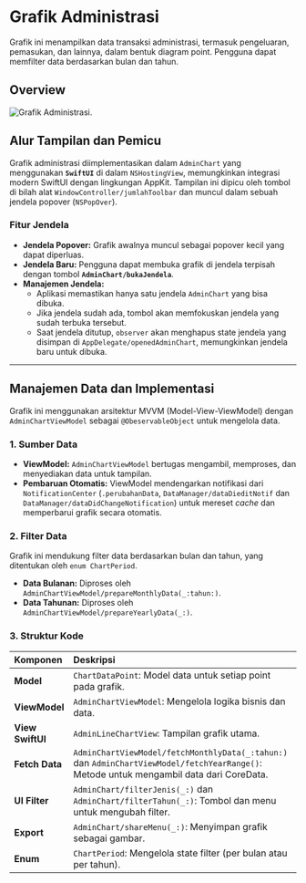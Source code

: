 # Grafik Administrasi

Grafik ini menampilkan data transaksi administrasi, termasuk pengeluaran, pemasukan, dan lainnya, dalam bentuk diagram point. Pengguna dapat memfilter data berdasarkan bulan dan tahun.

## Overview
![Grafik Administrasi.](AdminChart)

## Alur Tampilan dan Pemicu

Grafik administrasi diimplementasikan dalam  ``AdminChart`` yang menggunakan **`SwiftUI`** di dalam `NSHostingView`, memungkinkan integrasi modern SwiftUI dengan lingkungan AppKit. Tampilan ini dipicu oleh tombol di bilah alat ``WindowController/jumlahToolbar`` dan muncul dalam sebuah jendela popover (`NSPopOver`).

### Fitur Jendela

* **Jendela Popover:** Grafik awalnya muncul sebagai popover kecil yang dapat diperluas.
* **Jendela Baru:** Pengguna dapat membuka grafik di jendela terpisah dengan tombol **`AdminChart/bukaJendela`**.
* **Manajemen Jendela:**
    * Aplikasi memastikan hanya satu jendela `AdminChart` yang bisa dibuka.
    * Jika jendela sudah ada, tombol akan memfokuskan jendela yang sudah terbuka tersebut.
    * Saat jendela ditutup, `observer` akan menghapus state jendela yang disimpan di ``AppDelegate/openedAdminChart``, memungkinkan jendela baru untuk dibuka.

---

## Manajemen Data dan Implementasi

Grafik ini menggunakan arsitektur MVVM (Model-View-ViewModel) dengan ``AdminChartViewModel`` sebagai `@ObeservableObject` untuk mengelola data.

### **1. Sumber Data**

* **ViewModel:** ``AdminChartViewModel`` bertugas mengambil, memproses, dan menyediakan data untuk tampilan.
* **Pembaruan Otomatis:** ViewModel mendengarkan notifikasi dari `NotificationCenter` (`.perubahanData`, ``DataManager/dataDieditNotif`` dan ``DataManager/dataDidChangeNotification``) untuk mereset *cache* dan memperbarui grafik secara otomatis.

### **2. Filter Data**

Grafik ini mendukung filter data berdasarkan bulan dan tahun, yang ditentukan oleh `enum ChartPeriod`.
* **Data Bulanan:** Diproses oleh ``AdminChartViewModel/prepareMonthlyData(_:tahun:)``.
* **Data Tahunan:** Diproses oleh ``AdminChartViewModel/prepareYearlyData(_:)``.

### **3. Struktur Kode**

| Komponen | Deskripsi |
| :--- | :--- |
| **Model** | ``ChartDataPoint``: Model data untuk setiap point pada grafik. |
| **ViewModel** | ``AdminChartViewModel``: Mengelola logika bisnis dan data. |
| **View SwiftUI** | ``AdminLineChartView``: Tampilan grafik utama. |
| **Fetch Data** | ``AdminChartViewModel/fetchMonthlyData(_:tahun:)`` dan ``AdminChartViewModel/fetchYearRange()``: Metode untuk mengambil data dari CoreData. |
| **UI Filter** | ``AdminChart/filterJenis(_:)`` dan ``AdminChart/filterTahun(_:)``: Tombol dan menu untuk mengubah filter. |
| **Export** | ``AdminChart/shareMenu(_:)``: Menyimpan grafik sebagai gambar. |
| **Enum** | ``ChartPeriod``: Mengelola state filter (per bulan atau per tahun). |
